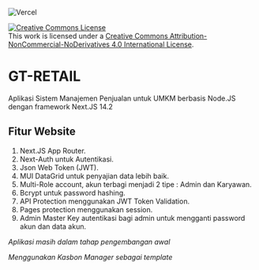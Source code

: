 ![Vercel](https://vercelbadge.vercel.app/api/GesangPJ/KasbonManajer?style=for-the-badge)

<a rel="license" href="http://creativecommons.org/licenses/by-nc-nd/4.0/"><img alt="Creative Commons License" style="border-width:0" src="https://i.creativecommons.org/l/by-nc-nd/4.0/88x31.png" /></a><br />This work is licensed under a <a rel="license" href="http://creativecommons.org/licenses/by-nc-nd/4.0/">Creative Commons Attribution-NonCommercial-NoDerivatives 4.0 International License</a>.

# GT-RETAIL

Aplikasi Sistem Manajemen Penjualan untuk UMKM berbasis Node.JS dengan framework Next.JS 14.2

## Fitur Website

1. Next.JS App Router.
2. Next-Auth untuk Autentikasi.
3. Json Web Token (JWT).
4. MUI DataGrid untuk penyajian data lebih baik.
5. Multi-Role account, akun terbagi menjadi 2 tipe : Admin dan Karyawan.
6. Bcrypt untuk password hashing.
7. API Protection menggunakan JWT Token Validation.
8. Pages protection menggunakan session.
9. Admin Master Key autentikasi bagi admin untuk mengganti password akun dan data akun.

*Aplikasi masih dalam tahap pengembangan awal*

*Menggunakan Kasbon Manager sebagai template*
